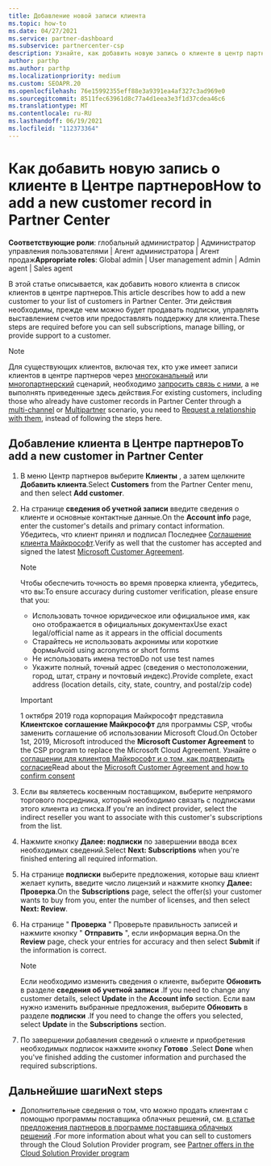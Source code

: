 ```yaml
---
title: Добавление новой записи клиента
ms.topic: how-to
ms.date: 04/27/2021
ms.service: partner-dashboard
ms.subservice: partnercenter-csp
description: Узнайте, как добавить новую запись о клиенте в центр партнеров. Затем можно продать клиентские подписки, управлять выставлением счетов или предоставлять поддержку клиентов.
author: parthp
ms.author: parthp
ms.localizationpriority: medium
ms.custom: SEOAPR.20
ms.openlocfilehash: 76e15992355eff88e3a9391ea4af327c3ad969e0
ms.sourcegitcommit: 8511fec63961d8c77a4d1eea3e3f1d37cdea46c6
ms.translationtype: MT
ms.contentlocale: ru-RU
ms.lasthandoff: 06/19/2021
ms.locfileid: "112373364"
---
```

# <a name="how-to-add-a-new-customer-record-in-partner-center"></a><span data-ttu-id="6bab4-104">Как добавить новую запись о клиенте в Центре партнеров</span><span class="sxs-lookup"><span data-stu-id="6bab4-104">How to add a new customer record in Partner Center</span></span>

<span data-ttu-id="6bab4-105">**Соответствующие роли**: глобальный администратор | Администратор управления пользователями | Агент администратора | Агент продаж</span><span class="sxs-lookup"><span data-stu-id="6bab4-105">**Appropriate roles**: Global admin | User management admin | Admin agent | Sales agent</span></span>

<span data-ttu-id="6bab4-106">В этой статье описывается, как добавить нового клиента в список клиентов в центре партнеров.</span><span class="sxs-lookup"><span data-stu-id="6bab4-106">This article describes how to add a new customer to your list of customers in Partner Center.</span></span> <span data-ttu-id="6bab4-107">Эти действия необходимы, прежде чем можно будет продавать подписки, управлять выставлением счетов или предоставлять поддержку для клиента.</span><span class="sxs-lookup"><span data-stu-id="6bab4-107">These steps are required before you can sell subscriptions, manage billing, or provide support to a customer.</span></span>

>[!NOTE]
><span data-ttu-id="6bab4-108">Для существующих клиентов, включая тех, кто уже имеет записи клиентов в центре партнеров через [многоканальный](multichannel.md) или [многопартнерский](multipartner.md) сценарий, необходимо [запросить связь с ними](request-a-relationship-with-a-customer.md), а не выполнять приведенные здесь действия.</span><span class="sxs-lookup"><span data-stu-id="6bab4-108">For existing customers, including those who already have customer records in Partner Center through a [multi-channel](multichannel.md) or [Multipartner](multipartner.md) scenario, you need to [Request a relationship with them](request-a-relationship-with-a-customer.md), instead of following the steps here.</span></span>

## <a name="to-add-a-new-customer-in-partner-center"></a><span data-ttu-id="6bab4-109">Добавление клиента в Центре партнеров</span><span class="sxs-lookup"><span data-stu-id="6bab4-109">To add a new customer in Partner Center</span></span>

1. <span data-ttu-id="6bab4-110">В меню Центр партнеров выберите **Клиенты** , а затем щелкните **Добавить клиента**.</span><span class="sxs-lookup"><span data-stu-id="6bab4-110">Select **Customers** from the Partner Center menu, and then select **Add customer**.</span></span>

2. <span data-ttu-id="6bab4-111">На странице **сведения об учетной записи** введите сведения о клиенте и основные контактные данные.</span><span class="sxs-lookup"><span data-stu-id="6bab4-111">On the **Account info** page, enter the customer's details and primary contact information.</span></span> <span data-ttu-id="6bab4-112">Убедитесь, что клиент принял и подписал Последнее [Соглашение клиента Майкрософт](agreements.md).</span><span class="sxs-lookup"><span data-stu-id="6bab4-112">Verify as well that the customer has accepted and signed the latest [Microsoft Customer Agreement](agreements.md).</span></span>

   >[!NOTE]
   >
   ><span data-ttu-id="6bab4-113">Чтобы обеспечить точность во время проверка клиента, убедитесь, что вы:</span><span class="sxs-lookup"><span data-stu-id="6bab4-113">To ensure accuracy during customer verification, please ensure that you:</span></span>
   >
   >- <span data-ttu-id="6bab4-114">Использовать точное юридическое или официальное имя, как оно отображается в официальных документах</span><span class="sxs-lookup"><span data-stu-id="6bab4-114">Use exact legal/official name as it appears in the official documents</span></span>
   >- <span data-ttu-id="6bab4-115">Старайтесь не использовать акронимы или короткие формы</span><span class="sxs-lookup"><span data-stu-id="6bab4-115">Avoid using acronyms or short forms</span></span>
   >- <span data-ttu-id="6bab4-116">Не использовать имена тестов</span><span class="sxs-lookup"><span data-stu-id="6bab4-116">Do not use test names</span></span>
   >- <span data-ttu-id="6bab4-117">Укажите полный, точный адрес (сведения о местоположении, город, штат, страну и почтовый индекс).</span><span class="sxs-lookup"><span data-stu-id="6bab4-117">Provide complete, exact address (location details, city, state, country, and postal/zip code)</span></span>

   >[!IMPORTANT]
   > <span data-ttu-id="6bab4-118">1 октября 2019 года корпорация Майкрософт представила **Клиентское соглашение Майкрософт** для программы CSP, чтобы заменить соглашение об использовании Microsoft Cloud.</span><span class="sxs-lookup"><span data-stu-id="6bab4-118">On October 1st, 2019, Microsoft introduced the **Microsoft Customer Agreement** to the CSP program to replace the Microsoft Cloud Agreement.</span></span> <span data-ttu-id="6bab4-119">Узнайте о [соглашении для клиентов Майкрософт и о том, как подтвердить согласие](confirm-customer-agreement.md)</span><span class="sxs-lookup"><span data-stu-id="6bab4-119">Read about the [Microsoft Customer Agreement and how to confirm consent](confirm-customer-agreement.md)</span></span>
  
3. <span data-ttu-id="6bab4-120">Если вы являетесь косвенным поставщиком, выберите непрямого торгового посредника, который необходимо связать с подписками этого клиента из списка.</span><span class="sxs-lookup"><span data-stu-id="6bab4-120">If you're an indirect provider, select the indirect reseller you want to associate with this customer's subscriptions from the list.</span></span>

4. <span data-ttu-id="6bab4-121">Нажмите кнопку **Далее: подписки** по завершении ввода всех необходимых сведений.</span><span class="sxs-lookup"><span data-stu-id="6bab4-121">Select **Next: Subscriptions** when you're finished entering all required information.</span></span>

5. <span data-ttu-id="6bab4-122">На странице **подписки** выберите предложения, которые ваш клиент желает купить, введите число лицензий и нажмите кнопку **Далее: Проверка**.</span><span class="sxs-lookup"><span data-stu-id="6bab4-122">On the **Subscriptions** page, select the offer(s) your customer wants to buy from you, enter the number of licenses, and then select **Next: Review**.</span></span>

6. <span data-ttu-id="6bab4-123">На странице " **Проверка** " Проверьте правильность записей и нажмите кнопку " **Отправить** ", если информация верна.</span><span class="sxs-lookup"><span data-stu-id="6bab4-123">On the **Review** page, check your entries for accuracy and then select **Submit** if the information is correct.</span></span>

   >[!NOTE]
   ><span data-ttu-id="6bab4-124">Если необходимо изменить сведения о клиенте, выберите **Обновить** в разделе **сведения об учетной записи** .</span><span class="sxs-lookup"><span data-stu-id="6bab4-124">If you need to change any customer details, select **Update** in the **Account info** section.</span></span> <span data-ttu-id="6bab4-125">Если вам нужно изменить выбранные предложения, выберите **Обновить** в разделе **подписки** .</span><span class="sxs-lookup"><span data-stu-id="6bab4-125">If you need to change the offers you selected, select **Update** in the **Subscriptions** section.</span></span>

7. <span data-ttu-id="6bab4-126">По завершении добавления сведений о клиенте и приобретения необходимых подписок нажмите кнопку **Готово** .</span><span class="sxs-lookup"><span data-stu-id="6bab4-126">Select **Done** when you've finished adding the customer information and purchased the required subscriptions.</span></span>

## <a name="next-steps"></a><span data-ttu-id="6bab4-127">Дальнейшие шаги</span><span class="sxs-lookup"><span data-stu-id="6bab4-127">Next steps</span></span>

- <span data-ttu-id="6bab4-128">Дополнительные сведения о том, что можно продать клиентам с помощью программы поставщика облачных решений, см. [в статье предложения партнеров в программе поставщика облачных решений](csp-offers.md) .</span><span class="sxs-lookup"><span data-stu-id="6bab4-128">For more information about what you can sell to customers through the Cloud Solution Provider program, see [Partner offers in the Cloud Solution Provider program](csp-offers.md)</span></span>

